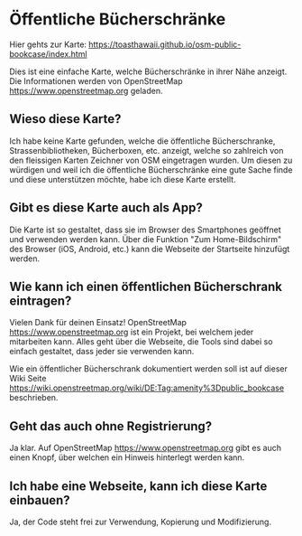 # Öffentliche Bücherschränke

Hier gehts zur Karte: https://toasthawaii.github.io/osm-public-bookcase/index.html

Dies ist eine einfache Karte, welche Bücherschränke in ihrer Nähe anzeigt. Die Informationen werden von OpenStreetMap https://www.openstreetmap.org geladen.

## Wieso diese Karte?
Ich habe keine Karte gefunden, welche die öffentliche Bücherschranke, Strassenbibliotheken, Bücherboxen, etc. anzeigt, welche so zahlreich von den fleissigen Karten Zeichner von OSM eingetragen wurden. Um diesen zu würdigen und weil ich die öffentliche Bücherschränke eine gute Sache finde und diese unterstützen möchte, habe ich diese Karte erstellt.

## Gibt es diese Karte auch als App?
Die Karte ist so gestaltet, dass sie im Browser des Smartphones geöffnet und verwenden werden kann. Über die Funktion "Zum Home-Bildschirm" des Browser (iOS, Android, etc.) kann die Webseite der Startseite hinzufügt werden.

## Wie kann ich einen öffentlichen Bücherschrank eintragen?
Vielen Dank für deinen Einsatz! OpenStreetMap https://www.openstreetmap.org ist ein Projekt, bei welchem jeder mitarbeiten kann. Alles geht über die Webseite, die Tools sind dabei so einfach gestaltet, dass jeder sie verwenden kann. 

Wie ein öffentlicher Bücherschrank dokumentiert werden soll ist auf dieser Wiki Seite https://wiki.openstreetmap.org/wiki/DE:Tag:amenity%3Dpublic_bookcase beschrieben.

## Geht das auch ohne Registrierung?
Ja klar. Auf OpenStreetMap https://www.openstreetmap.org  gibt es auch einen Knopf, über welchen ein Hinweis hinterlegt werden kann.

## Ich habe eine Webseite, kann ich diese Karte einbauen?
Ja, der Code steht frei zur Verwendung, Kopierung und Modifizierung.
